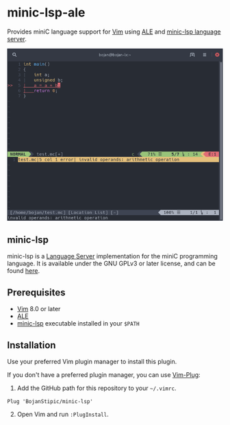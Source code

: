 # minic-lsp-ale

Provides miniC language support for [Vim](https://www.vim.org/) using
[ALE](https://github.com/w0rp/ale) and [minic-lsp language server](https://github.com/BojanStipic/minic-lsp).

![Screenshot](screenshot.png)

## minic-lsp

minic-lsp is a [Language Server](https://langserver.org/) implementation for the miniC programming language.
It is available under the GNU GPLv3 or later license, and can be found
[here](https://github.com/BojanStipic/minic-lsp).

## Prerequisites

* [Vim](https://www.vim.org/) 8.0 or later
* [ALE](https://github.com/w0rp/ale)
* [minic-lsp](https://github.com/BojanStipic/minic-lsp) executable installed in your `$PATH`

## Installation

Use your preferred Vim plugin manager to install this plugin.

If you don't have a preferred plugin manager, you can use
[Vim-Plug](https://github.com/junegunn/vim-plug):

1. Add the GitHub path for this repository to your `~/.vimrc`.
```
Plug 'BojanStipic/minic-lsp'
```
2. Open Vim and run `:PlugInstall`.
